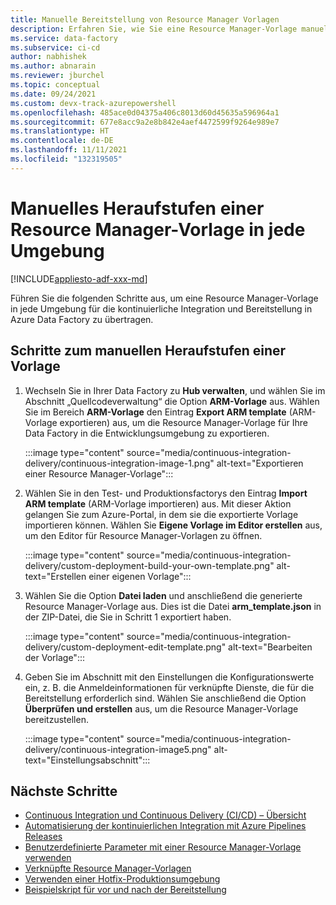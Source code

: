 ```yaml
---
title: Manuelle Bereitstellung von Resource Manager Vorlagen
description: Erfahren Sie, wie Sie eine Resource Manager-Vorlage manuell auf mehrere Umgebungen mit kontinuierlicher Integration und Bereitstellung in Azure Data Factory übertragen können.
ms.service: data-factory
ms.subservice: ci-cd
author: nabhishek
ms.author: abnarain
ms.reviewer: jburchel
ms.topic: conceptual
ms.date: 09/24/2021
ms.custom: devx-track-azurepowershell
ms.openlocfilehash: 485ace0d04375a406c8013d60d45635a596964a1
ms.sourcegitcommit: 677e8acc9a2e8b842e4aef4472599f9264e989e7
ms.translationtype: HT
ms.contentlocale: de-DE
ms.lasthandoff: 11/11/2021
ms.locfileid: "132319505"
---
```

# <a name="manually-promote-a-resource-manager-template-to-each-environment"></a>Manuelles Heraufstufen einer Resource Manager-Vorlage in jede Umgebung

[!INCLUDE[appliesto-adf-xxx-md](includes/appliesto-adf-xxx-md.md)]

Führen Sie die folgenden Schritte aus, um eine Resource Manager-Vorlage in jede Umgebung für die kontinuierliche Integration und Bereitstellung in Azure Data Factory zu übertragen.

## <a name="steps-to-manually-promote-a-template"></a>Schritte zum manuellen Heraufstufen einer Vorlage

1. Wechseln Sie in Ihrer Data Factory zu **Hub verwalten**, und wählen Sie im Abschnitt „Quellcodeverwaltung“ die Option **ARM-Vorlage** aus. Wählen Sie im Bereich **ARM-Vorlage** den Eintrag **Export ARM template** (ARM-Vorlage exportieren) aus, um die Resource Manager-Vorlage für Ihre Data Factory in die Entwicklungsumgebung zu exportieren.

   :::image type="content" source="media/continuous-integration-delivery/continuous-integration-image-1.png" alt-text="Exportieren einer Resource Manager-Vorlage":::

1. Wählen Sie in den Test- und Produktionsfactorys den Eintrag **Import ARM template** (ARM-Vorlage importieren) aus. Mit dieser Aktion gelangen Sie zum Azure-Portal, in dem sie die exportierte Vorlage importieren können. Wählen Sie **Eigene Vorlage im Editor erstellen** aus, um den Editor für Resource Manager-Vorlagen zu öffnen.

   :::image type="content" source="media/continuous-integration-delivery/custom-deployment-build-your-own-template.png" alt-text="Erstellen einer eigenen Vorlage"::: 

1. Wählen Sie die Option **Datei laden** und anschließend die generierte Resource Manager-Vorlage aus. Dies ist die Datei **arm_template.json** in der ZIP-Datei, die Sie in Schritt 1 exportiert haben.

   :::image type="content" source="media/continuous-integration-delivery/custom-deployment-edit-template.png" alt-text="Bearbeiten der Vorlage":::

1. Geben Sie im Abschnitt mit den Einstellungen die Konfigurationswerte ein, z. B. die Anmeldeinformationen für verknüpfte Dienste, die für die Bereitstellung erforderlich sind. Wählen Sie anschließend die Option **Überprüfen und erstellen** aus, um die Resource Manager-Vorlage bereitzustellen.

   :::image type="content" source="media/continuous-integration-delivery/continuous-integration-image5.png" alt-text="Einstellungsabschnitt":::

## <a name="next-steps"></a>Nächste Schritte

- [Continuous Integration und Continuous Delivery (CI/CD) – Übersicht](continuous-integration-delivery.md)
- [Automatisierung der kontinuierlichen Integration mit Azure Pipelines Releases](continuous-integration-delivery-automate-azure-pipelines.md)
- [Benutzerdefinierte Parameter mit einer Resource Manager-Vorlage verwenden](continuous-integration-delivery-resource-manager-custom-parameters.md)
- [Verknüpfte Resource Manager-Vorlagen](continuous-integration-delivery-linked-templates.md)
- [Verwenden einer Hotfix-Produktionsumgebung](continuous-integration-delivery-hotfix-environment.md)
- [Beispielskript für vor und nach der Bereitstellung](continuous-integration-delivery-sample-script.md)